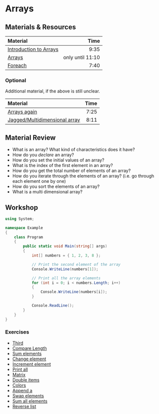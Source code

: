 # Arrays

## Materials & Resources

| Material                                                              |             Time |
| :-------------------------------------------------------------------- | ---------------: |
| [Introduction to Arrays](https://www.youtube.com/watch?v=7sqUaw4g_iQ) |             9:35 |
| [Arrays](https://www.youtube.com/watch?v=RQ0JHMGiobo)                 | only until 11:10 |
| [Foreach](https://www.youtube.com/watch?v=Vlhcgb9Co4s)                |             7:40 |

### Optional

Additional material, if the above is still unclear.

| Material                                                                     | Time |
| :--------------------------------------------------------------------------- | ---: |
| [Arrays again](https://www.youtube.com/watch?v=3UcJGikWJxs)                  | 7:25 |
| [Jagged/Multidimensional array](https://www.youtube.com/watch?v=T0Zg7kQ3RVE) | 8:11 |

## Material Review

- What is an array? What kind of characteristics does it have?
- How do you *declare* an array?
- How do you set the initial values of an array?
- What is the index of the first element in an array?
- How do you get the total number of elements of an array?
- How do you iterate through the elements of an array? (i.e. go through each
  element one by one)
- How do you sort the elements of an array?
- What is a multi dimensional array?

## Workshop

```c#
using System;

namespace Example
{
    class Program
    {
        public static void Main(string[] args)
        {
            int[] numbers = { 1, 2, 3, 8 };

            // Print the second element of the array
            Console.WriteLine(numbers[1]);

            // Print all the array elements
            for (int i = 0; i < numbers.Length; i++)
            {
                Console.WriteLine(numbers[i]);
            }

            Console.ReadLine();
        }
    }
}
```

### Exercises

- [Third](third/Third.cs)
- [Compare Length](compare-length/CompareLength.cs)
- [Sum elements](sum-elements/SumElements.cs)
- [Change element](change-element/ChangeElement.cs)
- [Increment element](increment-element/IncrementElement.cs)
- [Print all](print-all/PrintAll.cs)
- [Matrix](diagonal-matrix/DiagonalMatrix.cs)
- [Double items](double-items/DoubleItems.cs)
- [Colors](colors/Colors.cs)
- [Append a](append-a/AppendA.cs)
- [Swap elements](swap-elements/SwapElements.cs)
- [Sum all elements](sum-all/SumAll.cs)
- [Reverse list](reverse/Reverse.cs)
